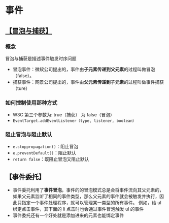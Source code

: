 # 事件

## [【冒泡与捕获】](https://zhuanlan.zhihu.com/p/39567900)

### 概念

冒泡与捕获是描述事件触发时序问题

- 冒泡事件：微软公司提出的，事件由**子元素传递到父元素**的过程叫做冒泡（false）。
- 捕获事件：网景公司提出的，事件由**父元素传递到子元素**的过程叫做事件捕获（ture）

### 如何控制使用那种方式

- W3C 第三个参数为: true（捕获） 为 false（冒泡）
- `EventTarget.addEventListener（type, listener, boolean）`

### 阻止冒泡与阻止默认

- `e.stoppropagation()`：阻止冒泡
- `e.preventDefault()`：阻止默认
- `return false`：既阻止冒泡又阻止默认

## 【事件委托】

- 事件委托利用了**事件冒泡**，事件的的冒泡模式总是会将事件流向其父元素的，如果父元素监听了相同的事件类型，那么父元素的事件就会被触发并执行，因此只指定一个事件处理程序，就可以管理某一类型的所有事件。
  例如，给 ul 绑定点击事件，其下面的 li 点击时也会通过事件冒泡触发 ul 的事件
- 事件委托还有一个好处就是添加进来的元素也能绑定事件

